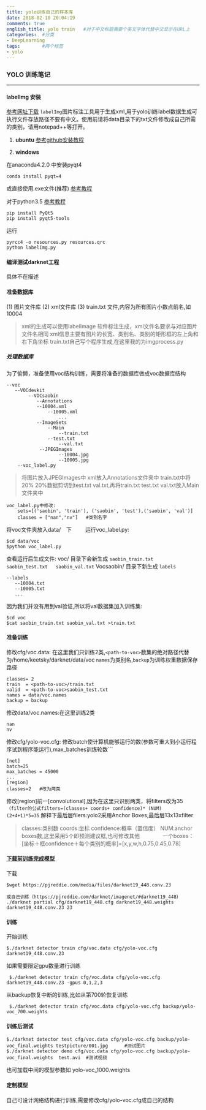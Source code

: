 ```yaml
---
title: yolo训练自己的样本库
date: 2018-02-10 20:04:19 
comments: true
english_title: yolo train   #对于中文标题需要个英文字体代替中文显示在URL上
categories:  #分类 
- DeepLearning 
tags:	     #两个标签
- yolo
---
```



### YOLO 训练笔记
------------------------------------------------------------
#### labelImg 安装
[参考网址下载]( http://tzutalin.github.io/labelImg/)
  `labelImg`图片标注工具用于生成xml,用于yolo训练label数据生成可执行文件存放路径不要有中文。使用前请将data目录下的txt文件修改成自己所需的类别，请用notepad++等打开。

1. **ubuntu**
    [参考github安装教程](https://github.com/tzutalin/labelImg)

2. **windows**

在anaconda4.2.0 中安装pyqt4
```
conda install pyqt=4
```
或直接使用.exe文件(推荐)
	    [参考教程](http://blog.csdn.net/samylee/article/details/77966660?locationNum=10&fps=1)
	
对于python3.5
	    [参考教程](http://blog.csdn.net/u010807846/article/details/73480628)
```
pip install PyQt5 
pip install pyqt5-tools
```
运行  
```
pyrcc4 -o resources.py resources.qrc
python labelImg.py
```
#### 编译测试darknet工程
具体不在描述
#### 准备数据库
(1) 图片文件库
(2) xml文件库
(3) train.txt 文件,内容为所有图片小数点前名,如10004
>xml的生成可以使用labelImage 软件标注生成，xml文件名要求与对应图片文件名相同
xml信息主要有图片的长宽、类别名、类别的矩形框的左上角和右下角坐标
train.txt自己写个程序生成,在这里我的为imgprocess.py
##### 处理数据库
为了偷懒，准备使用voc结构训练，需要将准备的数据库做成voc数据库结构
```
--voc
   --VOCdevkit
        --VOCsaobin
           --Annotations
	       --10004.xml
               --10005.xml
                   ... 
           --ImageSets
               --Main 
                   --train.txt
	           --test.txt
                   --val.txt
            --JPEGImages
                   --10004.jpg
                   --10005.jpg
    --voc_label.py
```

>将图片放入JPEGImages中
    xml放入Annotations文件夹中
    train.txt中将20% 20%数据剪切到test.txt val.txt,再将train.txt test.txt val.txt放入Main文件夹中
```
voc_label.py中修改:
	sets=[('saobin', 'train'), ('saobin', 'test'),('saobin', 'val')]
    classes = ["nan","nv"]   #类别名字 
```


将voc文件夹放入data/　下  　　
运行voc_label.py:
```
$cd data/voc
$python voc_label.py
```

 查看运行后生成文件:
         voc/ 目录下会新生成  `saobin_train.txt  saobin_test.txt	saobin_val.txt`
         Vocsaobin/ 目录下新生成 `labels`
```
--labels
   --10004.txt
   --10005.txt
   ...
```
因为我们并没有用到val验证,所以将val数据集加入训练集:
```
$cd voc
$cat saobin_train.txt saobin_val.txt >train.txt
```

#### 准备训练
  修改cfg/voc.data:
     在这里我们只训练2类,`<path-to-voc>`数集的绝对路径代替为/home/keetsky/darknet/data/voc
     `names`为类别名,`backup`为训练权重数据保存路径 
```
classes= 2      
train  = <path-to-voc>/train.txt
valid  = <path-to-voc>saobin_test.txt
names = data/voc.names
backup = backup
```
修改data/voc.names:在这里训练2类
```
nan
nv
```


修改cfg/yolo-voc.cfg:
修改batch使计算机能够运行的数(参数可重大到小运行程序试到程序能运行),max_batches训练轮数```
```
[net]
batch=25 
max_batches = 45000
...
[region]
classes=2   #改为两类
```


修改[region]前一[convolutional],因为在这里只识别两类，将filters改为35
`（filter的公式filters=(classes+ coords+ confidence)* (NUM)    (2+4+1)*5=35`
  解释下最后层filers:yolo2采用Anchor Boxes,最后层13x13xfilter
  >  classes:类别数
      coords:坐标
      confidence:概率（置信度）
      NUM:anchor boxes数,这里采用5个即预测建议框,也可修改其他 
　　　　一个boxes：[坐标＋框confidence＋每个类别的概率]=[x,y,w,h,0.75,0.45,0.78]

#### [下载前训练完成模型](https://pjreddie.com/darknet/imagenet/#extraction)
下载
```
$wget https://pjreddie.com/media/files/darknet19_448.conv.23

或自己训练（https://pjreddie.com/darknet/imagenet/#darknet19_448）
./darknet partial cfg/darknet19_448.cfg darknet19_448.weights darknet19_448.conv.23 23
```


#### 训练    
开始训练

```
$./darknet detector train cfg/voc.data cfg/yolo-voc.cfg darknet19_448.conv.23

```


如果需要限定gpu数量进行训练
```
 $./darknet detector train cfg/voc.data cfg/yolo-voc.cfg darknet19_448.conv.23 -gpus 0,1,2,3
```
  从backup恢复中断的训练,比如从第700轮恢复训练
```
 $./darknet detector train cfg/voc.data cfg/yolo-voc.cfg backup/yolo-voc_700.weights 
```

#### 训练后测试

```
$./darknet detector test cfg/voc.data cfg/yolo-voc.cfg backup/yolo-voc_final.weights testpicture/001.jpg      #测试图片
$./darknet detector demo cfg/voc.data cfg/yolo-voc.cfg backup/yolo-voc_final.weights  test.avi  #测试视频
```

  也可加载中间的模型参数如 yolo-voc_1000.weights

#### 定制模型
  自己可设计网络结构进行训练,需要修改cfg/yolo-voc.cfg成自己的结构

